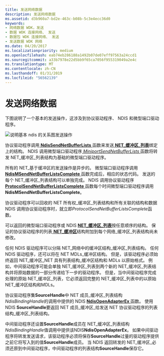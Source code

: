 ```yaml
---
title: 发送网络数据
description: 发送网络数据
ms.assetid: d3b960a7-bd2e-463c-b08b-5c3e4ecc36d0
keywords:
- 网络数据 WDK，发送
- 数据 WDK 连接网络、 发送
- 数据包 WDK 连接网络、 发送
- 发送数据 WDK 网络
ms.date: 04/20/2017
ms.localizationpriority: medium
ms.openlocfilehash: eab74eb286188a1492b07de07eff97563a24ccd1
ms.sourcegitcommit: a33b7978e22d5bb9f65ca7056f955319049a2e4c
ms.translationtype: MT
ms.contentlocale: zh-CN
ms.lasthandoff: 01/31/2019
ms.locfileid: "56562139"
---
```

# <a name="sending-network-data"></a>发送网络数据





下图说明了一个基本的发送操作，这涉及到协议驱动程序、 NDIS 和微型端口驱动程序。

![说明基本 ndis 的关系图发送操作](images/netbuffersend.png)

协议驱动程序调用[ **NdisSendNetBufferLists** ](https://msdn.microsoft.com/library/windows/hardware/ff564535)函数来发送[ **NET\_缓冲区\_列表**](https://msdn.microsoft.com/library/windows/hardware/ff568388)绑定上的结构。 NDIS 调用微型端口驱动程序[ *MiniportSendNetBufferLists* ](https://msdn.microsoft.com/library/windows/hardware/ff559440)函数将转发 NET\_缓冲区\_列表结构为基础的微型端口驱动程序。

所有的 NET\_基于缓冲区的发送操作是异步的。 微型端口驱动程序调用[ **NdisMSendNetBufferListsComplete** ](https://msdn.microsoft.com/library/windows/hardware/ff563668)函数完成后，相应的状态代码。 发送的每个 NET\_缓冲区\_列表结构可以单独完成。 NDIS 调用协议驱动程序[ **ProtocolSendNetBufferListsComplete** ](https://msdn.microsoft.com/library/windows/hardware/ff570268)函数每个时间微型端口驱动程序调用**NdisMSendNetBufferListsComplete**。

协议驱动程序可以回收的 NET 所有权\_缓冲区\_列表结构和所有关联的结构和数据 NDIS 调用协议驱动程序时，就立即*ProtocolSendNetBufferListsComplete*函数。

可以返回的微型端口驱动程序或 NDIS [ **NET\_缓冲区\_列表**](https://msdn.microsoft.com/library/windows/hardware/ff568388)按任意顺序的结构。 保证的协议驱动程序的列表[ **NET\_缓冲区**](https://msdn.microsoft.com/library/windows/hardware/ff568376)结构附加到每个网络\_缓冲区\_列表结构尚未修改。

任何 NDIS 驱动程序可以分隔 NET\_网络中的缓冲区结构\_缓冲区\_列表结构。 任何 NDIS 驱动程序，还可以将在 NET MDLs\_缓冲区结构。 但是，该驱动程序必须始终返回 NET\_缓冲区\_NET 具有列表结构\_缓冲区结构和 MDLs 以原始格式。 例如，中间驱动程序可能会单独 NET\_缓冲区\_列表到两个新的 NET\_缓冲区\_列表结构并将原始数据的一部分传递给下一步的驱动程序。 但是，当中间驱动程序完成处理的原始 NET\_缓冲区\_列表，它必须返回完整的 NET\_缓冲区\_列表中的以原始 NET\_缓冲区结构和MDLs。

协议驱动程序集**SourceHandle**中 NET 成员\_缓冲区\_列表结构*NdisBindingHandle*的调用中提供的 NDIS [ **NdisOpenAdapterEx** ](https://msdn.microsoft.com/library/windows/hardware/ff563715)函数。 使用 NDIS **SourceHandle**要返回 NET 成员\_缓冲区\_给发送 NET 协议驱动程序的列表结构\_缓冲区\_列表结构。

中间驱动程序还设置**SourceHandle**成员在 NET\_缓冲区\_列表结构*NdisBindingHandle*值调用中提供该NDIS**NdisOpenAdapterEx**。 如果中间驱动程序将转发发送请求，该驱动程序必须将保存**SourceHandle**过量的驱动程序提供之前它将写入到的值**SourceHandle**成员。 当 NDIS 返回转发的 NET\_缓冲区\_必须还原到中间驱动程序，中间驱动程序的列表结构**SourceHandle**保存它。

 

 





